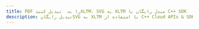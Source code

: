 ---title: PDF را به  تبدیل کنیدXLTM، SVG به XLTM مبدل رایگان یا C++ SDKdescription: تبدیل رایگانSVG به XLTM با استفاده از C++ Cloud APIs & SDK همچنین اسناد PDF را در Cloud ایجاد، ویرایش و رندر کنید.---